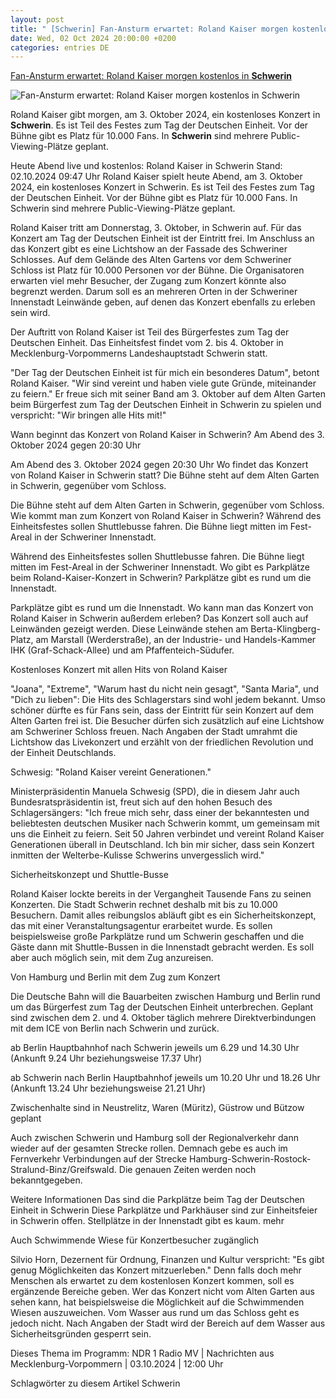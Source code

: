 ```yaml
---
layout: post
title: " [Schwerin] Fan-Ansturm erwartet: Roland Kaiser morgen kostenlos in <b>Schwerin</b>"
date: Wed, 02 Oct 2024 20:00:00 +0200
categories: entries DE
---
```

[Fan-Ansturm erwartet: Roland Kaiser morgen kostenlos in <b>Schwerin</b>](https://www.ndr.de/nachrichten/mecklenburg-vorpommern/Fan-Ansturm-erwartet-Roland-Kaiser-morgen-kostenlos-in-Schwerin,einheitsfest122.html)

![Fan-Ansturm erwartet: Roland Kaiser morgen kostenlos in <b>Schwerin</b>](https://www.ndr.de/kultur/musik/pop/rolandkaiser328_v-contentxl.jpg)

Roland Kaiser gibt morgen, am 3. Oktober 2024, ein kostenloses Konzert in <b>Schwerin</b>. Es ist Teil des Festes zum Tag der Deutschen Einheit. Vor der Bühne gibt es Platz für 10.000 Fans. In <b>Schwerin</b> sind mehrere Public-Viewing-Plätze geplant.

Heute Abend live und kostenlos: Roland Kaiser in Schwerin Stand: 02.10.2024 09:47 Uhr Roland Kaiser spielt heute Abend, am 3. Oktober 2024, ein kostenloses Konzert in Schwerin. Es ist Teil des Festes zum Tag der Deutschen Einheit. Vor der Bühne gibt es Platz für 10.000 Fans. In Schwerin sind mehrere Public-Viewing-Plätze geplant.

Roland Kaiser tritt am Donnerstag, 3. Oktober, in Schwerin auf. Für das Konzert am Tag der Deutschen Einheit ist der Eintritt frei. Im Anschluss an das Konzert gibt es eine Lichtshow an der Fassade des Schweriner Schlosses. Auf dem Gelände des Alten Gartens vor dem Schweriner Schloss ist Platz für 10.000 Personen vor der Bühne. Die Organisatoren erwarten viel mehr Besucher, der Zugang zum Konzert könnte also begrenzt werden. Darum soll es an mehreren Orten in der Schweriner Innenstadt Leinwände geben, auf denen das Konzert ebenfalls zu erleben sein wird.

Der Auftritt von Roland Kaiser ist Teil des Bürgerfestes zum Tag der Deutschen Einheit. Das Einheitsfest findet vom 2. bis 4. Oktober in Mecklenburg-Vorpommerns Landeshauptstadt Schwerin statt.

"Der Tag der Deutschen Einheit ist für mich ein besonderes Datum", betont Roland Kaiser. "Wir sind vereint und haben viele gute Gründe, miteinander zu feiern." Er freue sich mit seiner Band am 3. Oktober auf dem Alten Garten beim Bürgerfest zum Tag der Deutschen Einheit in Schwerin zu spielen und verspricht: "Wir bringen alle Hits mit!"

Wann beginnt das Konzert von Roland Kaiser in Schwerin? Am Abend des 3. Oktober 2024 gegen 20:30 Uhr

Am Abend des 3. Oktober 2024 gegen 20:30 Uhr Wo findet das Konzert von Roland Kaiser in Schwerin statt? Die Bühne steht auf dem Alten Garten in Schwerin, gegenüber vom Schloss.

Die Bühne steht auf dem Alten Garten in Schwerin, gegenüber vom Schloss. Wie kommt man zum Konzert von Roland Kaiser in Schwerin? Während des Einheitsfestes sollen Shuttlebusse fahren. Die Bühne liegt mitten im Fest-Areal in der Schweriner Innenstadt.

Während des Einheitsfestes sollen Shuttlebusse fahren. Die Bühne liegt mitten im Fest-Areal in der Schweriner Innenstadt. Wo gibt es Parkplätze beim Roland-Kaiser-Konzert in Schwerin? Parkplätze gibt es rund um die Innenstadt.

Parkplätze gibt es rund um die Innenstadt. Wo kann man das Konzert von Roland Kaiser in Schwerin außerdem erleben? Das Konzert soll auch auf Leinwänden gezeigt werden. Diese Leinwände stehen am Berta-Klingberg-Platz, am Marstall (Werderstraße), an der Industrie- und Handels-Kammer IHK (Graf-Schack-Allee) und am Pfaffenteich-Südufer.

Kostenloses Konzert mit allen Hits von Roland Kaiser

"Joana", "Extreme", "Warum hast du nicht nein gesagt", "Santa Maria", und "Dich zu lieben": Die Hits des Schlagerstars sind wohl jedem bekannt. Umso schöner dürfte es für Fans sein, dass der Eintritt für sein Konzert auf dem Alten Garten frei ist. Die Besucher dürfen sich zusätzlich auf eine Lichtshow am Schweriner Schloss freuen. Nach Angaben der Stadt umrahmt die Lichtshow das Livekonzert und erzählt von der friedlichen Revolution und der Einheit Deutschlands.

Schwesig: "Roland Kaiser vereint Generationen."

Ministerpräsidentin Manuela Schwesig (SPD), die in diesem Jahr auch Bundesratspräsidentin ist, freut sich auf den hohen Besuch des Schlagersängers: "Ich freue mich sehr, dass einer der bekanntesten und beliebtesten deutschen Musiker nach Schwerin kommt, um gemeinsam mit uns die Einheit zu feiern. Seit 50 Jahren verbindet und vereint Roland Kaiser Generationen überall in Deutschland. Ich bin mir sicher, dass sein Konzert inmitten der Welterbe-Kulisse Schwerins unvergesslich wird."

Sicherheitskonzept und Shuttle-Busse

Roland Kaiser lockte bereits in der Vergangheit Tausende Fans zu seinen Konzerten. Die Stadt Schwerin rechnet deshalb mit bis zu 10.000 Besuchern. Damit alles reibungslos abläuft gibt es ein Sicherheitskonzept, das mit einer Veranstaltungsagentur erarbeitet wurde. Es sollen beispielsweise große Parkplätze rund um Schwerin geschaffen und die Gäste dann mit Shuttle-Bussen in die Innenstadt gebracht werden. Es soll aber auch möglich sein, mit dem Zug anzureisen.

Von Hamburg und Berlin mit dem Zug zum Konzert

Die Deutsche Bahn will die Bauarbeiten zwischen Hamburg und Berlin rund um das Bürgerfest zum Tag der Deutschen Einheit unterbrechen. Geplant sind zwischen dem 2. und 4. Oktober täglich mehrere Direktverbindungen mit dem ICE von Berlin nach Schwerin und zurück.

ab Berlin Hauptbahnhof nach Schwerin jeweils um 6.29 und 14.30 Uhr (Ankunft 9.24 Uhr beziehungsweise 17.37 Uhr)

ab Schwerin nach Berlin Hauptbahnhof jeweils um 10.20 Uhr und 18.26 Uhr (Ankunft 13.24 Uhr beziehungsweise 21.21 Uhr)

Zwischenhalte sind in Neustrelitz, Waren (Müritz), Güstrow und Bützow geplant

Auch zwischen Schwerin und Hamburg soll der Regionalverkehr dann wieder auf der gesamten Strecke rollen. Demnach gebe es auch im Fernverkehr Verbindungen auf der Strecke Hamburg-Schwerin-Rostock-Stralund-Binz/Greifswald. Die genauen Zeiten werden noch bekanntgegeben.

Weitere Informationen Das sind die Parkplätze beim Tag der Deutschen Einheit in Schwerin Diese Parkplätze und Parkhäuser sind zur Einheitsfeier in Schwerin offen. Stellplätze in der Innenstadt gibt es kaum. mehr

Auch Schwimmende Wiese für Konzertbesucher zugänglich

Silvio Horn, Dezernent für Ordnung, Finanzen und Kultur verspricht: "Es gibt genug Möglichkeiten das Konzert mitzuerleben." Denn falls doch mehr Menschen als erwartet zu dem kostenlosen Konzert kommen, soll es ergänzende Bereiche geben. Wer das Konzert nicht vom Alten Garten aus sehen kann, hat beispielsweise die Möglichkeit auf die Schwimmenden Wiesen auszuweichen. Vom Wasser aus rund um das Schloss geht es jedoch nicht. Nach Angaben der Stadt wird der Bereich auf dem Wasser aus Sicherheitsgründen gesperrt sein.

Dieses Thema im Programm: NDR 1 Radio MV | Nachrichten aus Mecklenburg-Vorpommern | 03.10.2024 | 12:00 Uhr

Schlagwörter zu diesem Artikel Schwerin

